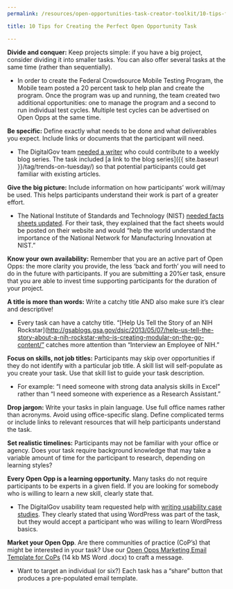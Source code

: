 ```yaml
---
permalink: /resources/open-opportunities-task-creator-toolkit/10-tips-for-creating-the-perfect-open-opportunity-task/

title: 10 Tips for Creating the Perfect Open Opportunity Task

---
```


**Divide and conquer:** Keep projects simple: if you have a big project, consider dividing it into smaller tasks. You can also offer several tasks at the same time (rather than sequentially).

- In order to create the Federal Crowdsource Mobile Testing Program, the Mobile team posted a 20 percent task to help plan and create the program. Once the program was up and running, the team created two additional opportunities: one to manage the program and a second to run individual test cycles. Multiple test cycles can be advertised on Open Opps at the same time.


**Be specific:** Define exactly what needs to be done and what deliverables you expect. Include links or documents that the participant will need.
- The DigitalGov team [needed a writer](https://openopps.digitalgov.gov/tasks/25) who could contribute to a weekly blog series. The task included [a link to the blog series]({{ site.baseurl }}/tag/trends-on-tuesday/) so that potential participants could get familiar with existing articles.

**Give the big picture:** Include information on how participants’ work will/may be used. This helps participants understand their work is part of a greater effort.

- The National Institute of Standards and Technology (NIST) [needed facts sheets updated](https://openopps.digitalgov.gov/tasks/24). For their task, they explained that the fact sheets would be posted on their website and would “help the world understand the importance of the National Network for Manufacturing Innovation at NIST.”

**Know your own availability:** Remember that you are an active part of Open Opps: the more clarity you provide, the less ‘back and forth’ you will need to do in the future with participants. If you are submitting a 20%er task, ensure that you are able to invest time supporting participants for the duration of your project.

**A title is more than words:**  Write a catchy title AND also make sure it’s clear and descriptive!

- Every task can have a catchy title. “[Help Us Tell the Story of an NIH Rockstar](http://gsablogs.gsa.gov/dsic/2013/05/07/help-us-tell-the-story-about-a-nih-rockstar-who-is-creating-modular-on-the-go-content/” catches more attention than “Interview an Employee of NIH.”


**Focus on skills, not job titles:** Participants may skip over opportunities if they do not identify with a particular job title. A skill list will self-populate as you create your task. Use that skill list to guide your task description.

- For example: “I need someone with strong data analysis skills in Excel” rather than “I need someone with experience as a Research Assistant.”

**Drop jargon:** Write your tasks in plain language. Use full office names rather than acronyms. Avoid using office-specific slang. Define complicated terms or include links to relevant resources that will help participants understand the task.

**Set realistic timelines:** Participants may not be familiar with your office or agency. Does your task require background knowledge that may take a variable amount of time for the participant to research, depending on learning styles?

**Every Open Opp is a learning opportunity.** Many tasks do not require participants to be experts in a given field. If you are looking for somebody who is willing to learn a new skill, clearly state that.

- The DigitalGov usability team requested help with [writing usability case studies](https://openopps.digitalgov.gov/tasks/18). They clearly stated that using WordPress was part of the task, but they would accept a participant who was willing to learn WordPress basics.

**Market your Open Opp**. Are there communities of practice (CoP’s) that might be interested in your task? Use our [Open Opps Marketing Email Template for CoPs](https://s3.amazonaws.com/sitesusa/wp-content/uploads/sites/212/2015/04/Open-Opps-Marketing-Email-Template-for-CoPs.docx) (14 kb MS Word .docx) to craft a message.
- Want to target an individual (or six?) Each task has a “share” button that produces a pre-populated email template.
